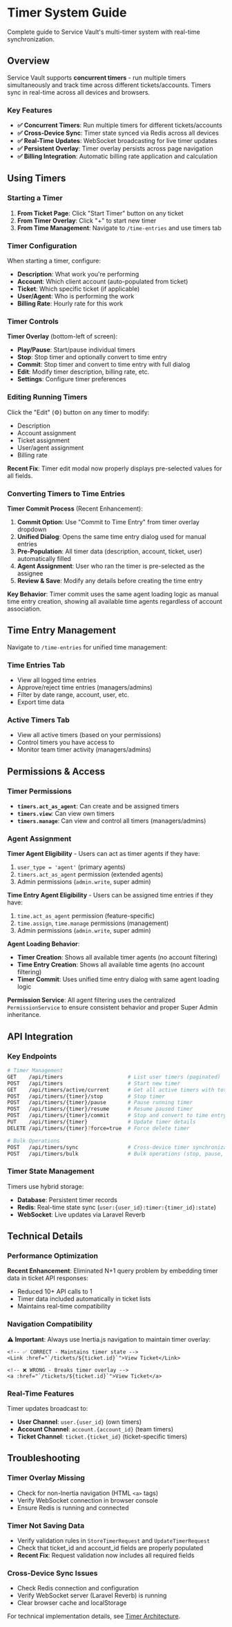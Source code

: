 # Timer System Guide

Complete guide to Service Vault's multi-timer system with real-time synchronization.

## Overview

Service Vault supports **concurrent timers** - run multiple timers simultaneously and track time across different tickets/accounts. Timers sync in real-time across all devices and browsers.

### Key Features

- **✅ Concurrent Timers**: Run multiple timers for different tickets/accounts
- **✅ Cross-Device Sync**: Timer state synced via Redis across all devices
- **✅ Real-Time Updates**: WebSocket broadcasting for live timer updates
- **✅ Persistent Overlay**: Timer overlay persists across page navigation
- **✅ Billing Integration**: Automatic billing rate application and calculation

## Using Timers

### Starting a Timer

1. **From Ticket Page**: Click "Start Timer" button on any ticket
2. **From Timer Overlay**: Click "+" to start new timer
3. **From Time Management**: Navigate to `/time-entries` and use timers tab

### Timer Configuration

When starting a timer, configure:

- **Description**: What work you're performing
- **Account**: Which client account (auto-populated from ticket)
- **Ticket**: Which specific ticket (if applicable)
- **User/Agent**: Who is performing the work
- **Billing Rate**: Hourly rate for this work

### Timer Controls

**Timer Overlay** (bottom-left of screen):
- **Play/Pause**: Start/pause individual timers
- **Stop**: Stop timer and optionally convert to time entry
- **Commit**: Stop timer and convert to time entry with full dialog
- **Edit**: Modify timer description, billing rate, etc.
- **Settings**: Configure timer preferences

### Editing Running Timers

Click the "Edit" (⚙️) button on any timer to modify:
- Description
- Account assignment
- Ticket assignment  
- User/agent assignment
- Billing rate

**Recent Fix**: Timer edit modal now properly displays pre-selected values for all fields.

### Converting Timers to Time Entries

**Timer Commit Process** (Recent Enhancement):
1. **Commit Option**: Use "Commit to Time Entry" from timer overlay dropdown
2. **Unified Dialog**: Opens the same time entry dialog used for manual entries
3. **Pre-Population**: All timer data (description, account, ticket, user) automatically filled
4. **Agent Assignment**: User who ran the timer is pre-selected as the assignee
5. **Review & Save**: Modify any details before creating the time entry

**Key Behavior**: Timer commit uses the same agent loading logic as manual time entry creation, showing all available time agents regardless of account association.

## Time Entry Management

Navigate to `/time-entries` for unified time management:

### Time Entries Tab
- View all logged time entries
- Approve/reject time entries (managers/admins)
- Filter by date range, account, user, etc.
- Export time data

### Active Timers Tab  
- View all active timers (based on your permissions)
- Control timers you have access to
- Monitor team timer activity (managers/admins)

## Permissions & Access

### Timer Permissions

- **`timers.act_as_agent`**: Can create and be assigned timers
- **`timers.view`**: Can view own timers
- **`timers.manage`**: Can view and control all timers (managers/admins)

### Agent Assignment

**Timer Agent Eligibility** - Users can act as timer agents if they have:
1. `user_type = 'agent'` (primary agents)
2. `timers.act_as_agent` permission (extended agents)
3. Admin permissions (`admin.write`, super admin)

**Time Entry Agent Eligibility** - Users can be assigned time entries if they have:
1. `time.act_as_agent` permission (feature-specific)
2. `time.assign`, `time.manage` permissions (management)
3. Admin permissions (`admin.write`, super admin)

**Agent Loading Behavior**:
- **Timer Creation**: Shows all available timer agents (no account filtering)
- **Time Entry Creation**: Shows all available time agents (no account filtering)
- **Timer Commit**: Uses unified time entry dialog with same agent loading logic

**Permission Service**: All agent filtering uses the centralized `PermissionService` to ensure consistent behavior and proper Super Admin inheritance.

## API Integration

### Key Endpoints

```bash
# Timer Management
GET    /api/timers                     # List user timers (paginated)
POST   /api/timers                     # Start new timer
GET    /api/timers/active/current      # Get all active timers with totals
POST   /api/timers/{timer}/stop        # Stop timer
POST   /api/timers/{timer}/pause       # Pause running timer
POST   /api/timers/{timer}/resume      # Resume paused timer
POST   /api/timers/{timer}/commit      # Stop and convert to time entry
PUT    /api/timers/{timer}             # Update timer details
DELETE /api/timers/{timer}?force=true  # Force delete timer

# Bulk Operations
POST   /api/timers/sync                # Cross-device timer synchronization
POST   /api/timers/bulk                # Bulk operations (stop, pause, resume, delete)
```

### Timer State Management

Timers use hybrid storage:
- **Database**: Persistent timer records
- **Redis**: Real-time state sync (`user:{user_id}:timer:{timer_id}:state`)
- **WebSocket**: Live updates via Laravel Reverb

## Technical Details

### Performance Optimization

**Recent Enhancement**: Eliminated N+1 query problem by embedding timer data in ticket API responses:
- Reduced 10+ API calls to 1
- Timer data included automatically in ticket lists
- Maintains real-time compatibility

### Navigation Compatibility

**⚠️ Important**: Always use Inertia.js navigation to maintain timer overlay:

```vue
<!-- ✅ CORRECT - Maintains timer state -->
<Link :href="`/tickets/${ticket.id}`">View Ticket</Link>

<!-- ❌ WRONG - Breaks timer overlay -->
<a :href="`/tickets/${ticket.id}`">View Ticket</a>
```

### Real-Time Features

Timer updates broadcast to:
- **User Channel**: `user.{user_id}` (own timers)
- **Account Channel**: `account.{account_id}` (team timers)
- **Ticket Channel**: `ticket.{ticket_id}` (ticket-specific timers)

## Troubleshooting

### Timer Overlay Missing
- Check for non-Inertia navigation (HTML `<a>` tags)
- Verify WebSocket connection in browser console
- Ensure Redis is running and connected

### Timer Not Saving Data
- Verify validation rules in `StoreTimerRequest` and `UpdateTimerRequest`
- Check that ticket_id and account_id fields are properly populated
- **Recent Fix**: Request validation now includes all required fields

### Cross-Device Sync Issues
- Check Redis connection and configuration
- Verify WebSocket server (Laravel Reverb) is running
- Clear browser cache and localStorage

For technical implementation details, see [Timer Architecture](../technical/architecture.md#timer-system).